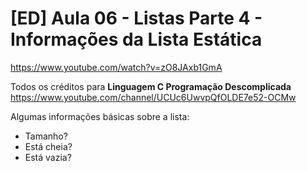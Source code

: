 # [ED] Aula 06 - Listas Parte 4 - Informações da Lista Estática
https://www.youtube.com/watch?v=zO8JAxb1GmA

Todos os créditos para **Linguagem C Programação Descomplicada**
https://www.youtube.com/channel/UCUc6UwvpQfOLDE7e52-OCMw

Algumas informações básicas sobre a lista:
- Tamanho?
- Está cheia?
- Está vazia?